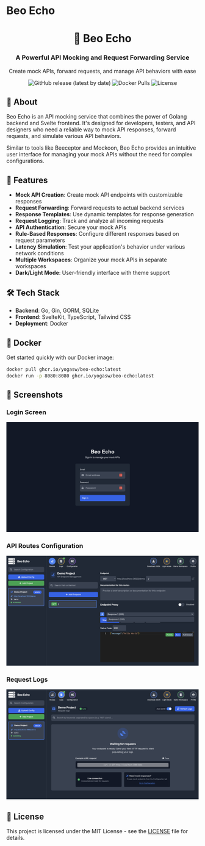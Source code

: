 # Beo Echo

<div align="center">
  <!-- Logo placeholder - You can add a logo image later -->
  <h1>🔄 Beo Echo</h1>
  <h3>A Powerful API Mocking and Request Forwarding Service</h3>
  <p>Create mock APIs, forward requests, and manage API behaviors with ease</p>
  
  ![GitHub release (latest by date)](https://img.shields.io/github/v/release/yogasw/beo-echo-release?style=for-the-badge)
  ![Docker Pulls](https://img.shields.io/docker/pulls/yogasw/beo-echo?style=for-the-badge)
  ![License](https://img.shields.io/github/license/yogasw/beo-echo-release?style=for-the-badge)
</div>

## 📖 About

Beo Echo is an API mocking service that combines the power of Golang backend and Svelte frontend. It's designed for developers, testers, and API designers who need a reliable way to mock API responses, forward requests, and simulate various API behaviors.

Similar to tools like Beeceptor and Mockoon, Beo Echo provides an intuitive user interface for managing your mock APIs without the need for complex configurations.

## 🚀 Features

- **Mock API Creation**: Create mock API endpoints with customizable responses
- **Request Forwarding**: Forward requests to actual backend services
- **Response Templates**: Use dynamic templates for response generation
- **Request Logging**: Track and analyze all incoming requests
- **API Authentication**: Secure your mock APIs
- **Rule-Based Responses**: Configure different responses based on request parameters
- **Latency Simulation**: Test your application's behavior under various network conditions
- **Multiple Workspaces**: Organize your mock APIs in separate workspaces
- **Dark/Light Mode**: User-friendly interface with theme support

## 🛠️ Tech Stack

- **Backend**: Go, Gin, GORM, SQLite 
- **Frontend**: SvelteKit, TypeScript, Tailwind CSS
- **Deployment**: Docker

## 🐳 Docker

Get started quickly with our Docker image:

```bash
docker pull ghcr.io/yogasw/beo-echo:latest
docker run -p 8080:8080 ghcr.io/yogasw/beo-echo:latest
```

## 📸 Screenshots

### Login Screen
![Login](images/login.png)

### API Routes Configuration
![Routes](images/routes.png)

### Request Logs
![Logs](images/logs.png)

## 📜 License

This project is licensed under the MIT License - see the [LICENSE](LICENSE) file for details.

